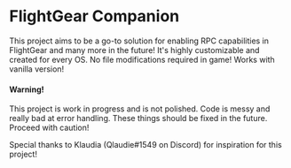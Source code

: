 # FlightGear Companion

This project aims to be a go-to solution for enabling RPC capabilities in FlightGear and many more in the future! It's highly customizable and created for every OS. No file modifications required in game! Works with vanilla version!

#### Warning!

This project is work in progress and is not polished. Code is messy and really bad at error handling.
These things should be fixed in the future.
Proceed with caution!

Special thanks to Klaudia (Qlaudie#1549 on Discord) for inspiration for this project!